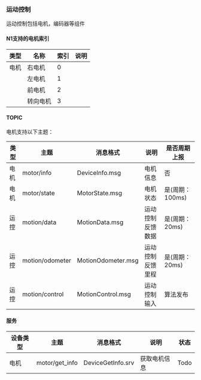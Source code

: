 
### 运动控制

运动控制包括电机，编码器等组件

#### N1支持的电机索引

| 类型 | 名称 |  索引 |  说明 | 
| -- | -- | -- | -- |
| 电机 | 右电机 | 0 |  |
| | 左电机 | 1 |   |
| | 前电机 | 2 |   |
| | 转向电机 | 3 |   |


#### TOPIC

电机支持以下主题：

| 类型 | 主题  |  消息格式  | 说明 | 是否周期上报  |
| -- | -- | -- | -- |  -- | 
|  电机 | motor/info  | DeviceInfo.msg  | 电机信息  |  否 | 
|  电机 | motor/state  | MotorState.msg  | 电机状态  |  是(周期：100ms) | 
|  运控 | motion/data  | MotionData.msg  | 运动控制反馈数据  |   是(周期：20ms)  | 
|  运控 | motion/odometer  | MotionOdometer.msg  | 运动控制反馈里程  |  是(周期：20ms) | 
|  运控 | motion/control  | MotionControl.msg  | 运动控制输入  |  算法发布 | 

#### 服务

| 设备类型 | 主题  |  消息格式  | 说明 | 状态 |
| -- | -- | -- | -- |  -- | 
| 电机 | motor/get_info | DeviceGetInfo.srv | 获取电机信息  |  Todo |
